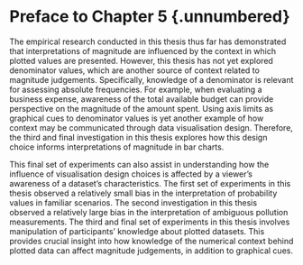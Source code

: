 # Preface to Chapter 5 {.unnumbered}

The empirical research conducted in this thesis thus far has demonstrated that interpretations of magnitude are influenced by the context in which plotted values are presented. However, this thesis has not yet explored denominator values, which are another source of context related to magnitude judgements. Specifically, knowledge of a denominator is relevant for assessing absolute frequencies. For example, when evaluating a business expense, awareness of the total available budget can provide perspective on the magnitude of the amount spent. Using axis limits as graphical cues to denominator values is yet another example of how context may be communicated through data visualisation design. Therefore, the third and final investigation in this thesis explores how this design choice informs interpretations of magnitude in bar charts.

This final set of experiments can also assist in understanding how the influence of visualisation design choices is affected by a viewer’s awareness of a dataset’s characteristics. The first set of experiments in this thesis observed a relatively small bias in the interpretation of probability values in familiar scenarios. The second investigation in this thesis observed a relatively large bias in the interpretation of ambiguous pollution measurements. The third and final set of experiments in this thesis involves manipulation of participants’ knowledge about plotted datasets. This provides crucial insight into how knowledge of the numerical context behind plotted data can affect magnitude judgements, in addition to graphical cues.